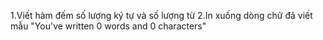 1.Viết hàm đếm số lượng ký tự và số lượng từ
2.In xuống dòng chữ đã viết mẫu "You've written 0 words and 0 characters"